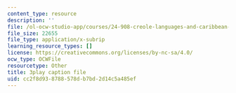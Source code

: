 ```yaml
---
content_type: resource
description: ''
file: /ol-ocw-studio-app/courses/24-908-creole-languages-and-caribbean-identities-spring-2017/cc2f8d938788578db7bd2d14c5a485ef_p8BXCDrYliY.vtt
file_size: 22655
file_type: application/x-subrip
learning_resource_types: []
license: https://creativecommons.org/licenses/by-nc-sa/4.0/
ocw_type: OCWFile
resourcetype: Other
title: 3play caption file
uid: cc2f8d93-8788-578d-b7bd-2d14c5a485ef
---
```

